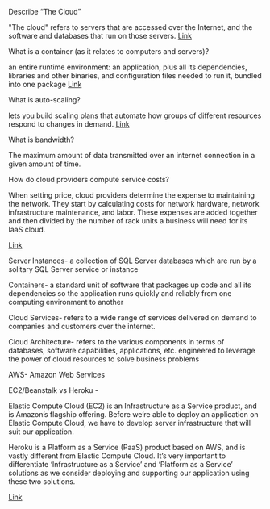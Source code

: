 Describe “The Cloud”

"The cloud" refers to servers that are accessed over the Internet, 
and the software and databases that run on those servers.
[Link](https://www.cloudflare.com/learning/cloud/what-is-the-cloud/)


What is a container (as it relates to computers and servers)?

an entire runtime environment: an application, plus all its dependencies, 
libraries and other binaries, and configuration files needed to 
run it, bundled into one package
[Link](https://www.cio.com/article/2924995/what-are-containers-and-why-do-you-need-them.html#:~:text=Put%20simply%2C%20a%20container%20consists,it%2C%20bundled%20into%20one%20package.)


What is auto-scaling?

lets you build scaling plans that automate how groups of different resources respond to changes in demand.
[Link](https://aws.amazon.com/autoscaling/)


What is bandwidth?

The maximum amount of data transmitted over an internet connection in a given amount of time.

How do cloud providers compute service costs?

When setting price, cloud providers determine the expense to maintaining the network. 
They start by calculating costs for network hardware, network infrastructure maintenance, and labor. 
These expenses are added together and then divided by the number of rack units a business will need for its IaaS cloud.

[Link](https://expedient.com/knowledgebase/blog/2015-05-01-how-the-cost-of-cloud-computing-is-calculated/#:~:text=When%20setting%20price%2C%20cloud%20providers,need%20for%20its%20IaaS%20cloud.)


Server Instances- a collection of SQL Server databases which are run by a solitary SQL Server service or instance

Containers-  a standard unit of software that packages up code and all its 
dependencies so the application runs quickly and reliably from one computing environment to another

Cloud Services- refers to a wide range of services delivered on demand to companies and customers over the internet. 

Cloud Architecture- refers to the various components in terms of databases, software capabilities, applications, etc. 
engineered to leverage the power of cloud resources to solve business problems

AWS- Amazon Web Services

EC2/Beanstalk vs Heroku -

Elastic Compute Cloud (EC2) is an Infrastructure as a Service product, 
and is Amazon’s flagship offering. Before we’re able to deploy an application on Elastic Compute Cloud,
we have to develop server infrastructure that will suit our application.

Heroku is a Platform as a Service (PaaS) product based on AWS,
and is vastly different from Elastic Compute Cloud. It’s very important to differentiate 
‘Infrastructure as a Service’ and ‘Platform as a Service’ solutions
as we consider deploying and supporting our application using these two solutions.

[Link](https://codeburst.io/heroku-v-s-aws-elastic-beanstalk-1cc6f12ca3c7)
